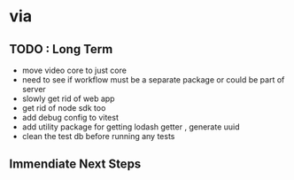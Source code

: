 # via

## TODO : Long Term

- move video core to just core
- need to see if workflow must be a separate package or could be part of server
- slowly get rid of web app
- get rid of node sdk too
- add debug config to vitest
- add utility package for getting lodash getter , generate uuid
- clean the test db before running any tests

## Immendiate Next Steps
